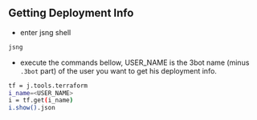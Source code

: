 ## Getting Deployment Info

- enter jsng shell

```sh
jsng
```

- execute the commands bellow, USER_NAME is the 3bot name (minus `.3bot` part) of the user you want to get his deployment info.

```sh
tf = j.tools.terraform
i_name=<USER_NAME>
i = tf.get(i_name)
i.show().json
```
